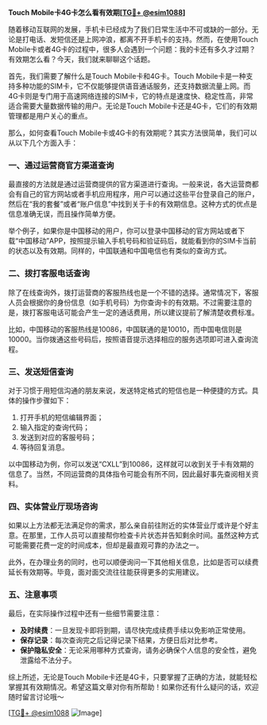 **Touch Mobile卡4G卡怎么看有效期[[TG💪+ @esim1088](https://t.me/s/esim1088)]**

随着移动互联网的发展，手机卡已经成为了我们日常生活中不可或缺的一部分。无论是打电话、发短信还是上网冲浪，都离不开手机卡的支持。然而，在使用Touch Mobile卡或者4G卡的过程中，很多人会遇到一个问题：我的卡还有多久才过期？有效期怎么看？今天，我们就来聊聊这个话题。

首先，我们需要了解什么是Touch Mobile卡和4G卡。Touch Mobile卡是一种支持多种功能的SIM卡，它不仅能够提供语音通话服务，还支持数据流量上网。而4G卡则是专门用于高速网络连接的SIM卡，它的特点是速度快、稳定性高，非常适合需要大量数据传输的用户。无论是Touch Mobile卡还是4G卡，它们的有效期管理都是用户关心的重点。

那么，如何查看Touch Mobile卡或4G卡的有效期呢？其实方法很简单，我们可以从以下几个方面入手：

### 一、通过运营商官方渠道查询

最直接的方法就是通过运营商提供的官方渠道进行查询。一般来说，各大运营商都会有自己的官方网站或者手机应用程序，用户可以通过这些平台登录自己的账户，然后在“我的套餐”或者“账户信息”中找到关于卡的有效期信息。这种方式的优点是信息准确无误，而且操作简单方便。

举个例子，如果你是中国移动的用户，你可以登录中国移动的官方网站或者下载“中国移动”APP，按照提示输入手机号码和验证码后，就能看到你的SIM卡当前的状态以及有效期。同样的，中国联通和中国电信也有类似的查询方式。

### 二、拨打客服电话查询

除了在线查询外，拨打运营商的客服热线也是一个不错的选择。通常情况下，客服人员会根据你的身份信息（如手机号码）为你查询卡的有效期。不过需要注意的是，拨打客服电话可能会产生一定的通话费用，所以建议提前了解清楚收费标准。

比如，中国移动的客服热线是10086，中国联通的是10010，而中国电信则是10000。当你拨通这些号码后，按照语音提示选择相应的服务选项即可进入查询流程。

### 三、发送短信查询

对于习惯于用短信沟通的朋友来说，发送特定格式的短信也是一种便捷的方式。具体的操作步骤如下：

1. 打开手机的短信编辑界面；
2. 输入指定的查询代码；
3. 发送到对应的客服号码；
4. 等待回复消息。

以中国移动为例，你可以发送“CXLL”到10086，这样就可以收到关于卡有效期的信息了。当然，不同运营商的具体指令可能会有所不同，因此最好事先查阅相关资料。

### 四、实体营业厅现场咨询

如果以上方法都无法满足你的需求，那么亲自前往附近的实体营业厅或许是个好主意。在那里，工作人员可以直接帮你检查卡片状态并告知剩余时间。虽然这种方式可能需要花费一定的时间成本，但却是最直观可靠的办法之一。

此外，在办理业务的同时，也可以顺便询问一下其他相关信息，比如是否可以续费延长有效期等。毕竟，面对面交流往往能获得更多的实用建议。

### 五、注意事项

最后，在实际操作过程中还有一些细节需要注意：

- **及时续费**：一旦发现卡即将到期，请尽快完成续费手续以免影响正常使用。
- **保存记录**：每次查询完之后记得记录下结果，方便日后对比参考。
- **保护隐私安全**：无论采用哪种方式查询，请务必确保个人信息的安全性，避免泄露给不法分子。

综上所述，无论是Touch Mobile卡还是4G卡，只要掌握了正确的方法，就能轻松掌握其有效期情况。希望这篇文章对你有所帮助！如果你还有什么疑问的话，欢迎随时留言讨论哦～

[[TG💪+ @esim1088](https://t.me/s/esim1088) ![Image](https://i.postimg.cc/4NQfJmqS/Snipaste-2025-05-13-00-14-12.png)]